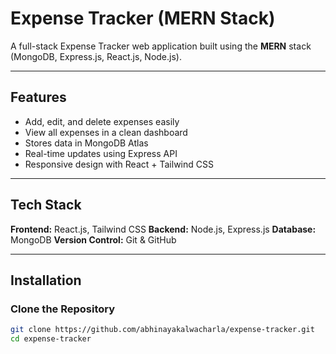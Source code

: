 #  Expense Tracker (MERN Stack)

A full-stack Expense Tracker web application built using the **MERN** stack (MongoDB, Express.js, React.js, Node.js).

---

##  Features

- Add, edit, and delete expenses easily
- View all expenses in a clean dashboard
- Stores data in MongoDB Atlas
- Real-time updates using Express API
- Responsive design with React + Tailwind CSS

---

## Tech Stack

**Frontend:** React.js, Tailwind CSS
**Backend:** Node.js, Express.js
**Database:** MongoDB
**Version Control:** Git & GitHub

---

## Installation

### Clone the Repository
```bash
git clone https://github.com/abhinayakalwacharla/expense-tracker.git
cd expense-tracker
